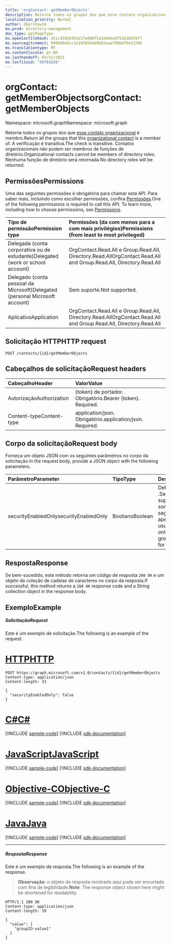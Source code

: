 ```yaml
---
title: 'orgContact: getMemberObjects'
description: Retorne todos os grupos dos que esse contato organizacional é membro. A verificação é transitiva.
localization_priority: Normal
author: dkershaw10
ms.prod: directory-management
doc_type: apiPageType
ms.openlocfilehash: a51cd565b363e1fe080f5a1d48de9f51b38d78f7
ms.sourcegitcommit: 9d98d9e9cc1e193850ab9b82aaaf906d70e1378b
ms.translationtype: MT
ms.contentlocale: pt-BR
ms.lasthandoff: 03/12/2021
ms.locfileid: "50761636"
---
```

# <a name="orgcontact-getmemberobjects"></a><span data-ttu-id="da175-104">orgContact: getMemberObjects</span><span class="sxs-lookup"><span data-stu-id="da175-104">orgContact: getMemberObjects</span></span>

<span data-ttu-id="da175-105">Namespace: microsoft.graph</span><span class="sxs-lookup"><span data-stu-id="da175-105">Namespace: microsoft.graph</span></span>

<span data-ttu-id="da175-106">Retorne todos os grupos dos que [esse contato organizacional](../resources/orgcontact.md) é membro.</span><span class="sxs-lookup"><span data-stu-id="da175-106">Return all the groups that this [organizational contact](../resources/orgcontact.md) is a member of.</span></span> <span data-ttu-id="da175-107">A verificação é transitiva.</span><span class="sxs-lookup"><span data-stu-id="da175-107">The check is transitive.</span></span> <span data-ttu-id="da175-108">Contatos organizacionais não podem ser membros de funções de diretório.</span><span class="sxs-lookup"><span data-stu-id="da175-108">Organizational contacts cannot be members of directory roles.</span></span> <span data-ttu-id="da175-109">Nenhuma função de diretório será retornada.</span><span class="sxs-lookup"><span data-stu-id="da175-109">No directory roles will be returned.</span></span>

## <a name="permissions"></a><span data-ttu-id="da175-110">Permissões</span><span class="sxs-lookup"><span data-stu-id="da175-110">Permissions</span></span>
<span data-ttu-id="da175-p103">Uma das seguintes permissões é obrigatória para chamar esta API. Para saber mais, incluindo como escolher permissões, confira [Permissões](/graph/permissions-reference).</span><span class="sxs-lookup"><span data-stu-id="da175-p103">One of the following permissions is required to call this API. To learn more, including how to choose permissions, see [Permissions](/graph/permissions-reference).</span></span>

|<span data-ttu-id="da175-113">Tipo de permissão</span><span class="sxs-lookup"><span data-stu-id="da175-113">Permission type</span></span>      | <span data-ttu-id="da175-114">Permissões (da com menos para a com mais privilégios)</span><span class="sxs-lookup"><span data-stu-id="da175-114">Permissions (from least to most privileged)</span></span>              |
|:--------------------|:---------------------------------------------------------|
|<span data-ttu-id="da175-115">Delegada (conta corporativa ou de estudante)</span><span class="sxs-lookup"><span data-stu-id="da175-115">Delegated (work or school account)</span></span> | <span data-ttu-id="da175-116">OrgContact.Read.All e Group.Read.All, Directory.Read.All</span><span class="sxs-lookup"><span data-stu-id="da175-116">OrgContact.Read.All and Group.Read.All, Directory.Read.All</span></span>  |
|<span data-ttu-id="da175-117">Delegado (conta pessoal da Microsoft)</span><span class="sxs-lookup"><span data-stu-id="da175-117">Delegated (personal Microsoft account)</span></span> | <span data-ttu-id="da175-118">Sem suporte.</span><span class="sxs-lookup"><span data-stu-id="da175-118">Not supported.</span></span>    |
|<span data-ttu-id="da175-119">Aplicativo</span><span class="sxs-lookup"><span data-stu-id="da175-119">Application</span></span> | <span data-ttu-id="da175-120">OrgContact.Read.All e Group.Read.All, Directory.Read.All</span><span class="sxs-lookup"><span data-stu-id="da175-120">OrgContact.Read.All and Group.Read.All, Directory.Read.All</span></span> |

## <a name="http-request"></a><span data-ttu-id="da175-121">Solicitação HTTP</span><span class="sxs-lookup"><span data-stu-id="da175-121">HTTP request</span></span>
<!-- { "blockType": "ignored" } -->
```http
POST /contacts/{id}/getMemberObjects

```
## <a name="request-headers"></a><span data-ttu-id="da175-122">Cabeçalhos de solicitação</span><span class="sxs-lookup"><span data-stu-id="da175-122">Request headers</span></span>
| <span data-ttu-id="da175-123">Cabeçalho</span><span class="sxs-lookup"><span data-stu-id="da175-123">Header</span></span>       | <span data-ttu-id="da175-124">Valor</span><span class="sxs-lookup"><span data-stu-id="da175-124">Value</span></span> |
|:---------------|:----------|
| <span data-ttu-id="da175-125">Autorização</span><span class="sxs-lookup"><span data-stu-id="da175-125">Authorization</span></span>  | <span data-ttu-id="da175-p104">{token} de portador. Obrigatório.</span><span class="sxs-lookup"><span data-stu-id="da175-p104">Bearer {token}. Required.</span></span> |
| <span data-ttu-id="da175-128">Content-type</span><span class="sxs-lookup"><span data-stu-id="da175-128">Content-type</span></span>   | <span data-ttu-id="da175-p105">application/json. Obrigatório.</span><span class="sxs-lookup"><span data-stu-id="da175-p105">application/json. Required.</span></span>|

## <a name="request-body"></a><span data-ttu-id="da175-131">Corpo da solicitação</span><span class="sxs-lookup"><span data-stu-id="da175-131">Request body</span></span>
<span data-ttu-id="da175-132">Forneça um objeto JSON com os seguintes parâmetros no corpo da solicitação.</span><span class="sxs-lookup"><span data-stu-id="da175-132">In the request body, provide a JSON object with the following parameters.</span></span>

| <span data-ttu-id="da175-133">Parâmetro</span><span class="sxs-lookup"><span data-stu-id="da175-133">Parameter</span></span>    | <span data-ttu-id="da175-134">Tipo</span><span class="sxs-lookup"><span data-stu-id="da175-134">Type</span></span>   |<span data-ttu-id="da175-135">Descrição</span><span class="sxs-lookup"><span data-stu-id="da175-135">Description</span></span>|
|:---------------|:--------|:----------|
|<span data-ttu-id="da175-136">securityEnabledOnly</span><span class="sxs-lookup"><span data-stu-id="da175-136">securityEnabledOnly</span></span>|<span data-ttu-id="da175-137">Booliano</span><span class="sxs-lookup"><span data-stu-id="da175-137">Boolean</span></span>|<span data-ttu-id="da175-138">Definir como `false` .</span><span class="sxs-lookup"><span data-stu-id="da175-138">Set to `false`.</span></span> <span data-ttu-id="da175-139">Há suporte para retornar somente os grupos de segurança habilitados apenas para usuários.</span><span class="sxs-lookup"><span data-stu-id="da175-139">Returning only security-enabled groups is supported for users only.</span></span>|

## <a name="response"></a><span data-ttu-id="da175-140">Resposta</span><span class="sxs-lookup"><span data-stu-id="da175-140">Response</span></span>

<span data-ttu-id="da175-141">Se bem-sucedido, este método retorna um código de resposta `200 OK` e um objeto da coleção de cadeias de caracteres no corpo da resposta.</span><span class="sxs-lookup"><span data-stu-id="da175-141">If successful, this method returns a `200 OK` response code and a String collection object in the response body.</span></span>

## <a name="example"></a><span data-ttu-id="da175-142">Exemplo</span><span class="sxs-lookup"><span data-stu-id="da175-142">Example</span></span>

##### <a name="request"></a><span data-ttu-id="da175-143">Solicitação</span><span class="sxs-lookup"><span data-stu-id="da175-143">Request</span></span>
<span data-ttu-id="da175-144">Este é um exemplo de solicitação.</span><span class="sxs-lookup"><span data-stu-id="da175-144">The following is an example of the request.</span></span>


# <a name="http"></a>[<span data-ttu-id="da175-145">HTTP</span><span class="sxs-lookup"><span data-stu-id="da175-145">HTTP</span></span>](#tab/http)
<!-- {
  "blockType": "request",
  "name": "orgcontact_getmemberobjects"
}-->
```http
POST https://graph.microsoft.com/v1.0/contacts/{id}/getMemberObjects
Content-type: application/json
Content-length: 33

{
  "securityEnabledOnly": false
}
```
# <a name="c"></a>[<span data-ttu-id="da175-146">C#</span><span class="sxs-lookup"><span data-stu-id="da175-146">C#</span></span>](#tab/csharp)
[!INCLUDE [sample-code](../includes/snippets/csharp/orgcontact-getmemberobjects-csharp-snippets.md)]
[!INCLUDE [sdk-documentation](../includes/snippets/snippets-sdk-documentation-link.md)]

# <a name="javascript"></a>[<span data-ttu-id="da175-147">JavaScript</span><span class="sxs-lookup"><span data-stu-id="da175-147">JavaScript</span></span>](#tab/javascript)
[!INCLUDE [sample-code](../includes/snippets/javascript/orgcontact-getmemberobjects-javascript-snippets.md)]
[!INCLUDE [sdk-documentation](../includes/snippets/snippets-sdk-documentation-link.md)]

# <a name="objective-c"></a>[<span data-ttu-id="da175-148">Objective-C</span><span class="sxs-lookup"><span data-stu-id="da175-148">Objective-C</span></span>](#tab/objc)
[!INCLUDE [sample-code](../includes/snippets/objc/orgcontact-getmemberobjects-objc-snippets.md)]
[!INCLUDE [sdk-documentation](../includes/snippets/snippets-sdk-documentation-link.md)]

# <a name="java"></a>[<span data-ttu-id="da175-149">Java</span><span class="sxs-lookup"><span data-stu-id="da175-149">Java</span></span>](#tab/java)
[!INCLUDE [sample-code](../includes/snippets/java/orgcontact-getmemberobjects-java-snippets.md)]
[!INCLUDE [sdk-documentation](../includes/snippets/snippets-sdk-documentation-link.md)]

---


##### <a name="response"></a><span data-ttu-id="da175-150">Resposta</span><span class="sxs-lookup"><span data-stu-id="da175-150">Response</span></span>
<span data-ttu-id="da175-151">Este é um exemplo de resposta.</span><span class="sxs-lookup"><span data-stu-id="da175-151">The following is an example of the response.</span></span>
><span data-ttu-id="da175-152">**Observação**: o objeto de resposta mostrado aqui pode ser encurtado com fins de legibilidade.</span><span class="sxs-lookup"><span data-stu-id="da175-152">**Note**: The response object shown here might be shortened for readability.</span></span> 
<!-- {
  "blockType": "response",
  "truncated": true,
  "@odata.type": "string",
  "isCollection": true
} -->
```http
HTTP/1.1 200 OK
Content-type: application/json
Content-length: 39

{
  "value": [
    "groupID-value1"
  ]
}
```

<!-- uuid: 8fcb5dbc-d5aa-4681-8e31-b001d5168d79
2015-10-25 14:57:30 UTC -->
<!--
{
  "type": "#page.annotation",
  "description": "orgContact: getMemberObjects",
  "keywords": "",
  "section": "documentation",
  "tocPath": "",
  "suppressions": [
  ]
}
-->

